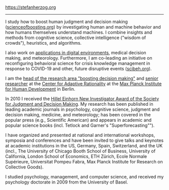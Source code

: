 https://stefanherzog.org

---

I study how to boost human judgment and decision making (<a href='https://scienceofboosting.org' target = '_blank'>scienceofboosting.org</a>) by investigating human and machine behavior and how humans themselves understand machines. I combine insights and methods from cognitive science, collective intelligence ("wisdom of crowds"), heuristics, and algorithms.
  
I also work on <a href='sks.to/rao' target = '_blank'>applications in digital environments</a>, medical decision making, and meteorology. Furthermore, I am co-leading an initiative on reconfiguring behavioral science for crisis knowledge management in response to COVID-19 and other, future disruptive events (<a href='https://scibeh.org' target = '_blank'>scibeh.org</a>).
  
I am the <a href='https://www.mpib-berlin.mpg.de/research/research-centers/adaptive-rationality/research-areas/boosting-decision-making' target = '_blank'>head of the research area "boosting decision making"</a> and <a href='https://www.mpib-berlin.mpg.de/staff/stefan-herzog' target = '_blank'>senior researcher</a> at the <a href='https://www.mpib-berlin.mpg.de/research/research-centers/adaptive-rationality' target = '_blank'>Center for Adaptive Rationality</a> at the <a href='https://www.mpib-berlin.mpg.de/en' target = '_blank'>Max Planck Institute for Human Development</a> in Berlin.
  
In 2010 I received the <a href='https://sjdm.org/history.html' target = '_blank'>Hillel Einhorn New Investigator Award of the Society for Judgment and Decision Making</a>. My research has been published in leading academic journals in psychology, cognitive science, judgment and decision making, medicine, and meteorology; has been covered in the popular press (e.g., Scientific American) and appears in academic and popular science books (incl. Tetlock and Garner's "Superforecasting"").
  
I have organized and presented at national and international workshops, symposia and conferences and have been invited to give talks and keynotes at academic institutions in the US, Germany, Spain, Switzerland, and the UK (incl., The University of Chicago Booth School of Business, University of California, London School of Economics, ETH Zürich, Ecole Normale Supérieure, Universitat Pompeu Fabra, Max Planck Institute for Research on Collective Goods).
  
I studied psychology, management, and computer science, and received my psychology doctorate in 2009 from the University of Basel.
